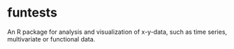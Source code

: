 funtests
========

An R package for analysis and visualization of x-y-data, such as time series, 
multivariate or functional data.



